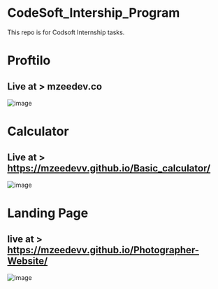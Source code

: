 # CodeSoft_Intership_Program
This repo is for Codsoft Internship tasks.



# Proftilo 
## Live at > mzeedev.co

![image](https://github.com/mZeeDevv/CodeSoft_Intership_Program/assets/62940100/249b6398-c9fd-4ac8-a50c-a45829e33634)



# Calculator 
## Live at > https://mzeedevv.github.io/Basic_calculator/
![image](https://github.com/mZeeDevv/CodeSoft_Intership_Program/assets/62940100/08c81e61-7f80-4194-917b-46ae08df5693)







# Landing Page
## live at > https://mzeedevv.github.io/Photographer-Website/

![image](https://github.com/mZeeDevv/CodeSoft_Intership_Program/assets/62940100/e9cd9d90-7389-4aba-aa19-f839c98106d9)
